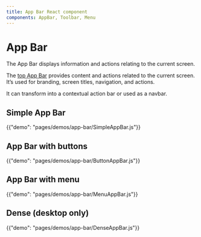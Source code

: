 ```yaml
---
title: App Bar React component
components: AppBar, Toolbar, Menu
---
```


# App Bar

<p class="description">The App Bar displays information and actions relating to the current screen.</p>

The [top App Bar](https://material.io/design/components/app-bars-top.html) provides content and actions related to the current screen. It’s used for branding, screen titles, navigation, and actions.

It can transform into a contextual action bar or used as a navbar.

## Simple App Bar

{{"demo": "pages/demos/app-bar/SimpleAppBar.js"}}

## App Bar with buttons

{{"demo": "pages/demos/app-bar/ButtonAppBar.js"}}

## App Bar with menu

{{"demo": "pages/demos/app-bar/MenuAppBar.js"}}

## Dense (desktop only)

{{"demo": "pages/demos/app-bar/DenseAppBar.js"}}
